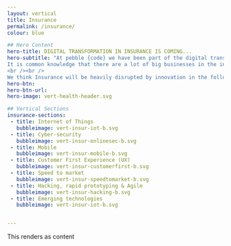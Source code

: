 ```yaml
---
layout: vertical
title: Insurance
permalink: /insurance/
colour: blue

## Hero Content
hero-title: DIGITAL TRANSFORMATION IN INSURANCE IS COMING...
hero-subtitle: "At pebble {code} we have been part of the digital transformation revolution for years and we have learnt a lot about what works, and what does not. We have also seen industries that have embraced the change early, and those that still have a long way to go.<br /><br />
It is common knowledge that there are a lot of big businesses in the insurance industry that are only now starting to look at the true competitive advantage you can have by embracing and pushing the boundaries of digital.
<br /><br />
We think Insurance will be heavily disrupted by innovation in the following areas:"
hero-btn:
hero-btn-url:
hero-image: vert-health-header.svg

## Vertical Sections
insurance-sections:
 - title: Internet of Things
   bubbleimage: vert-insur-iot-b.svg
 - title: Cyber-security
   bubbleimage: vert-insur-onlinesec-b.svg
 - title: Mobile
   bubbleimage: vert-insur-mobile-b.svg
 - title: Customer First Experience (UX)
   bubbleimage: vert-insur-customerfirst-b.svg
 - title: Speed to market
   bubbleimage: vert-insur-speedtomarket-b.svg
 - title: Hacking, rapid prototyping & Agile
   bubbleimage: vert-insur-hacking-b.svg
 - title: Emerging technologies
   bubbleimage: vert-insur-iot-b.svg


---
```


This renders as content

